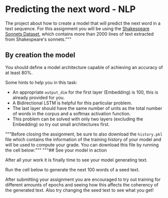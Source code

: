 # Predicting the next word - NLP

The project about how to create a model that will predict the next word in a text sequence.
For this assignment you will be using the [Shakespeare Sonnets Dataset](https://www.opensourceshakespeare.org/views/sonnets/sonnet_view.php?range=viewrange&sonnetrange1=1&sonnetrange2=154), which contains more than 2000 lines of text extracted from Shakespeare's sonnets."""

## By creation the model

You should define a model architecture capable of achieving an accuracy of at least 80%.

Some hints to help you in this task:

- An appropriate `output_dim` for the first layer (Embedding) is 100, this is already provided for you.
- A Bidirectional LSTM is helpful for this particular problem.
- The last layer should have the same number of units as the total number of words in the corpus and a softmax activation function.
- This problem can be solved with only two layers (excluding the Embedding) so try out small architectures first.

"""Before closing the assignment, be sure to also download the `history.pkl` file which contains the information of the training history of your model and will be used to compute your grade. You can download this file by running the cell below:"""
"""## See your model in action

After all your work it is finally time to see your model generating text.

Run the cell below to generate the next 100 words of a seed text.

After submitting your assignment you are encouraged to try out training for different amounts of epochs and seeing how this affects the coherency of the generated text. Also try changing the seed text to see what you get!
